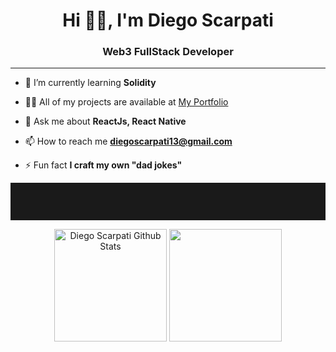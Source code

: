 <h1 align="center">Hi 👋🏾, I'm Diego Scarpati</h1>
<h3 align="center">Web3 FullStack Developer</h3>

<hr>


- 🌱 I’m currently learning **Solidity**

- 👨‍💻 All of my projects are available at [My Portfolio](https://diegoscarpati.com)

- 💬 Ask me about **ReactJs, React Native**

- 📫 How to reach me **diegoscarpati13@gmail.com**

- ⚡ Fun fact **I craft my own "dad jokes"**


<hr style="height:60px">


<p align="center">
  <img height="180em" src="https://github-readme-stats.vercel.app/api?username=diego-scarpati&include_all_commits=true&count_private=true&show_icons=true&line_height=30&title_color=7596BB&icon_color=405F89&text_color=CFD9E8&bg_color=1D2634" alt="Diego Scarpati Github Stats"/>
  <img height="180em" src="https://github-readme-stats-eight-theta.vercel.app/api/top-langs/?username=diego-scarpati&layout=compact&langs_count=6&title_color=7596BB&icon_color=405F89&text_color=CFD9E8&bg_color=1D2634"/>
</p>

